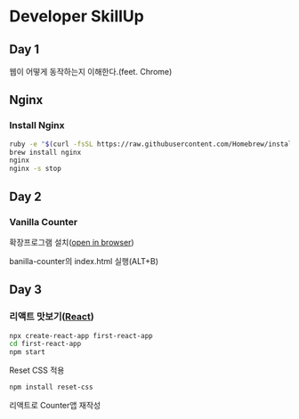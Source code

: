 # Developer SkillUp

## Day 1

웹이 어떻게 동작하는지 이해한다.(feet. Chrome)

## Nginx

### Install Nginx

```bash
ruby -e "$(curl -fsSL https://raw.githubusercontent.com/Homebrew/install/master/install)"
brew install nginx
nginx
nginx -s stop
```

## Day 2

### Vanilla Counter

확장프로그램 설치([open in browser](https://marketplace.visualstudio.com/items?itemName=techer.open-in-browser "open in browser link"))

banilla-counter의 index.html 실행(ALT+B)

## Day 3

### 리액트 맛보기([React](https://ko.reactjs.org/docs/create-a-new-react-app.html, "React link"))

```bash
npx create-react-app first-react-app
cd first-react-app
npm start
```

Reset CSS 적용

```bash
npm install reset-css
```

리액트로 Counter앱 재작성
